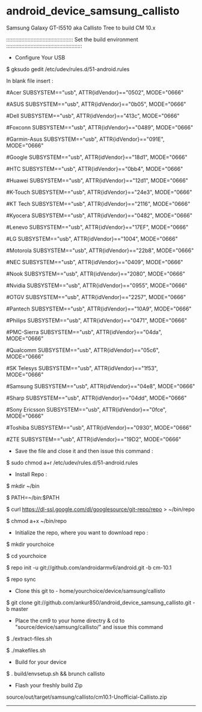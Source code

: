 android_device_samsung_callisto
===============================

Samsung Galaxy GT-I5510 aka Callisto Tree to build CM 10.x


:::::::::::::::::::::::::::::::::::::::::::: Set the build environment ::::::::::::::::::::::::::::::::::::::::::::::::::


* Configure Your USB 

$ gksudo gedit /etc/udev/rules.d/51-android.rules

In blank file insert :

#Acer
SUBSYSTEM=="usb", ATTR{idVendor}=="0502", MODE="0666"

#ASUS
SUBSYSTEM=="usb", ATTR{idVendor}=="0b05", MODE="0666"

#Dell
SUBSYSTEM=="usb", ATTR{idVendor}=="413c", MODE="0666"

#Foxconn
SUBSYSTEM=="usb", ATTR{idVendor}=="0489", MODE="0666"

#Garmin-Asus
SUBSYSTEM=="usb", ATTR{idVendor}=="091E", MODE="0666"

#Google
SUBSYSTEM=="usb", ATTR{idVendor}=="18d1", MODE="0666"

#HTC
SUBSYSTEM=="usb", ATTR{idVendor}=="0bb4", MODE="0666"

#Huawei
SUBSYSTEM=="usb", ATTR{idVendor}=="12d1", MODE="0666"

#K-Touch
SUBSYSTEM=="usb", ATTR{idVendor}=="24e3", MODE="0666"

#KT Tech
SUBSYSTEM=="usb", ATTR{idVendor}=="2116", MODE="0666"

#Kyocera
SUBSYSTEM=="usb", ATTR{idVendor}=="0482", MODE="0666"

#Lenevo
SUBSYSTEM=="usb", ATTR{idVendor}=="17EF", MODE="0666"

#LG
SUBSYSTEM=="usb", ATTR{idVendor}=="1004", MODE="0666"

#Motorola
SUBSYSTEM=="usb", ATTR{idVendor}=="22b8", MODE="0666"

#NEC
SUBSYSTEM=="usb", ATTR{idVendor}=="0409", MODE="0666"

#Nook
SUBSYSTEM=="usb", ATTR{idVendor}=="2080", MODE="0666"

#Nvidia
SUBSYSTEM=="usb", ATTR{idVendor}=="0955", MODE="0666"

#OTGV
SUBSYSTEM=="usb", ATTR{idVendor}=="2257", MODE="0666"

#Pantech
SUBSYSTEM=="usb", ATTR{idVendor}=="10A9", MODE="0666"

#Philips
SUBSYSTEM=="usb", ATTR{idVendor}=="0471", MODE="0666"

#PMC-Sierra
SUBSYSTEM=="usb", ATTR{idVendor}=="04da", MODE="0666"

#Qualcomm
SUBSYSTEM=="usb", ATTR{idVendor}=="05c6", MODE="0666"

#SK Telesys
SUBSYSTEM=="usb", ATTR{idVendor}=="1f53", MODE="0666"

#Samsung
SUBSYSTEM=="usb", ATTR{idVendor}=="04e8", MODE="0666"

#Sharp
SUBSYSTEM=="usb", ATTR{idVendor}=="04dd", MODE="0666"

#Sony Ericsson
SUBSYSTEM=="usb", ATTR{idVendor}=="0fce", MODE="0666"

#Toshiba
SUBSYSTEM=="usb", ATTR{idVendor}=="0930", MODE="0666"

#ZTE
SUBSYSTEM=="usb", ATTR{idVendor}=="19D2", MODE="0666"

* Save the file and close it and then issue this command :

$ sudo chmod a+r /etc/udev/rules.d/51-android.rules



* Install Repo :

$ mkdir ~/bin

$ PATH=~/bin:$PATH

$ curl https://dl-ssl.google.com/dl/googlesource/git-repo/repo > ~/bin/repo

$ chmod a+x ~/bin/repo

* Initialize the repo, where you want to download repo :

$ mkdir yourchoice

$ cd yourchoice

$ repo init -u git://github.com/androidarmv6/android.git -b cm-10.1

$ repo sync



* Clone this git to - home/yourchoice/device/samsung/callisto

$ git clone git://github.com/ankur850/android_device_samsung_callisto.git -b master

* Place the cm9 to your home directry & cd to "source/device/samsung/callisto/" and issue this command

$ ./extract-files.sh

$ ./makefiles.sh


* Build for your device

$ . build/envsetup.sh && brunch callisto

* Flash your freshly build Zip

source/out/target/samsung/callisto/cm10.1-Unofficial-Callisto.zip


_____________________________________________________________
